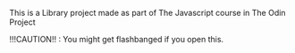 This is a Library project made as part of The Javascript course in The Odin Project

!!!CAUTION!! : You might get flashbanged if you open this.